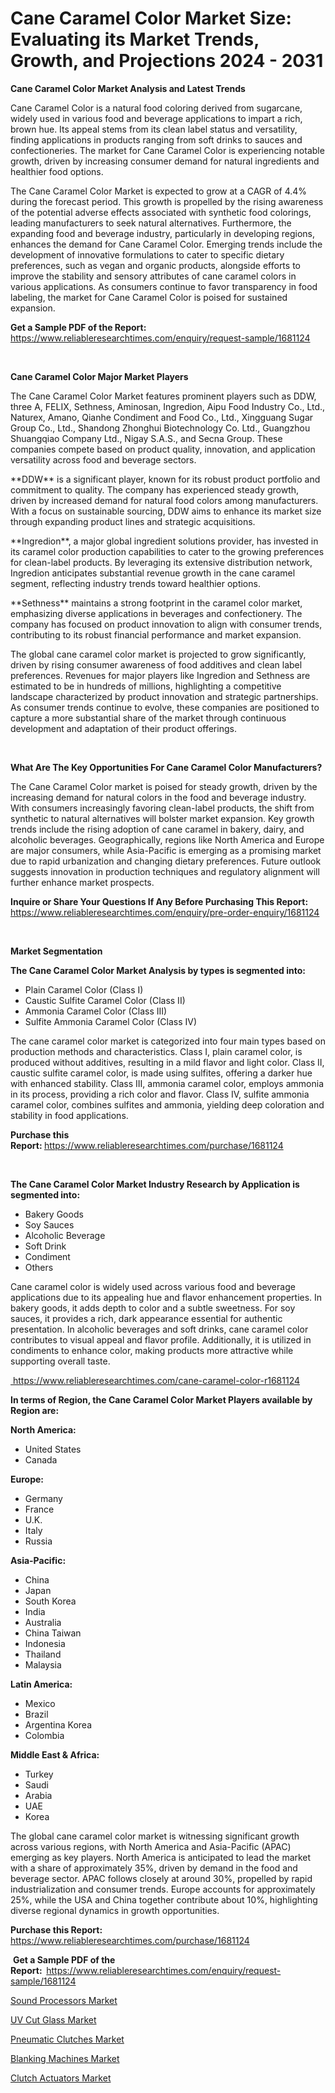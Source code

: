 <p><h1>Cane Caramel Color Market Size: Evaluating its Market Trends, Growth, and Projections 2024 - 2031</h1></p><p><strong>Cane Caramel Color Market Analysis and Latest Trends</strong></p>
<p><p>Cane Caramel Color is a natural food coloring derived from sugarcane, widely used in various food and beverage applications to impart a rich, brown hue. Its appeal stems from its clean label status and versatility, finding applications in products ranging from soft drinks to sauces and confectioneries. The market for Cane Caramel Color is experiencing notable growth, driven by increasing consumer demand for natural ingredients and healthier food options.</p><p>The Cane Caramel Color Market is expected to grow at a CAGR of 4.4% during the forecast period. This growth is propelled by the rising awareness of the potential adverse effects associated with synthetic food colorings, leading manufacturers to seek natural alternatives. Furthermore, the expanding food and beverage industry, particularly in developing regions, enhances the demand for Cane Caramel Color. Emerging trends include the development of innovative formulations to cater to specific dietary preferences, such as vegan and organic products, alongside efforts to improve the stability and sensory attributes of cane caramel colors in various applications. As consumers continue to favor transparency in food labeling, the market for Cane Caramel Color is poised for sustained expansion.</p></p>
<p><strong>Get a Sample PDF of the Report:&nbsp;</strong> <a href="https://www.reliableresearchtimes.com/enquiry/request-sample/1681124?utm_campaign=1835&utm_medium=2&utm_source=Github&utm_content=ia&utm_term=16122024&utm_id=cane-caramel-color">https://www.reliableresearchtimes.com/enquiry/request-sample/1681124</a></p>
<p>&nbsp;</p>
<p><strong>Cane Caramel Color Major Market Players</strong></p>
<p><p>The Cane Caramel Color Market features prominent players such as DDW, three A, FELIX, Sethness, Aminosan, Ingredion, Aipu Food Industry Co., Ltd., Naturex, Amano, Qianhe Condiment and Food Co., Ltd., Xingguang Sugar Group Co., Ltd., Shandong Zhonghui Biotechnology Co. Ltd., Guangzhou Shuangqiao Company Ltd., Nigay S.A.S., and Secna Group. These companies compete based on product quality, innovation, and application versatility across food and beverage sectors.</p><p>**DDW** is a significant player, known for its robust product portfolio and commitment to quality. The company has experienced steady growth, driven by increased demand for natural food colors among manufacturers. With a focus on sustainable sourcing, DDW aims to enhance its market size through expanding product lines and strategic acquisitions.</p><p>**Ingredion**, a major global ingredient solutions provider, has invested in its caramel color production capabilities to cater to the growing preferences for clean-label products. By leveraging its extensive distribution network, Ingredion anticipates substantial revenue growth in the cane caramel segment, reflecting industry trends toward healthier options.</p><p>**Sethness** maintains a strong footprint in the caramel color market, emphasizing diverse applications in beverages and confectionery. The company has focused on product innovation to align with consumer trends, contributing to its robust financial performance and market expansion.</p><p>The global cane caramel color market is projected to grow significantly, driven by rising consumer awareness of food additives and clean label preferences. Revenues for major players like Ingredion and Sethness are estimated to be in hundreds of millions, highlighting a competitive landscape characterized by product innovation and strategic partnerships. As consumer trends continue to evolve, these companies are positioned to capture a more substantial share of the market through continuous development and adaptation of their product offerings.</p></p>
<p>&nbsp;</p>
<p><strong>What Are The Key Opportunities For Cane Caramel Color Manufacturers?</strong></p>
<p><p>The Cane Caramel Color market is poised for steady growth, driven by the increasing demand for natural colors in the food and beverage industry. With consumers increasingly favoring clean-label products, the shift from synthetic to natural alternatives will bolster market expansion. Key growth trends include the rising adoption of cane caramel in bakery, dairy, and alcoholic beverages. Geographically, regions like North America and Europe are major consumers, while Asia-Pacific is emerging as a promising market due to rapid urbanization and changing dietary preferences. Future outlook suggests innovation in production techniques and regulatory alignment will further enhance market prospects.</p></p>
<p><strong>Inquire or Share Your Questions If Any Before Purchasing This Report:</strong> <a href="https://www.reliableresearchtimes.com/enquiry/pre-order-enquiry/1681124?utm_campaign=1835&utm_medium=2&utm_source=Github&utm_content=ia&utm_term=16122024&utm_id=cane-caramel-color">https://www.reliableresearchtimes.com/enquiry/pre-order-enquiry/1681124</a></p>
<p>&nbsp;</p>
<p><strong>Market Segmentation</strong></p>
<p><strong>The Cane Caramel Color Market Analysis by types is segmented into:</strong></p>
<p><ul><li>Plain Caramel Color (Class I)</li><li>Caustic Sulfite Caramel Color (Class II)</li><li>Ammonia Caramel Color (Class III)</li><li>Sulfite Ammonia Caramel Color (Class IV)</li></ul></p>
<p><p>The cane caramel color market is categorized into four main types based on production methods and characteristics. Class I, plain caramel color, is produced without additives, resulting in a mild flavor and light color. Class II, caustic sulfite caramel color, is made using sulfites, offering a darker hue with enhanced stability. Class III, ammonia caramel color, employs ammonia in its process, providing a rich color and flavor. Class IV, sulfite ammonia caramel color, combines sulfites and ammonia, yielding deep coloration and stability in food applications.</p></p>
<p><strong>Purchase this Report:&nbsp;</strong><a href="https://www.reliableresearchtimes.com/purchase/1681124?utm_campaign=1835&utm_medium=2&utm_source=Github&utm_content=ia&utm_term=16122024&utm_id=cane-caramel-color">https://www.reliableresearchtimes.com/purchase/1681124</a></p>
<p>&nbsp;</p>
<p><strong>The Cane Caramel Color Market Industry Research by Application is segmented into:</strong></p>
<p><ul><li>Bakery Goods</li><li>Soy Sauces</li><li>Alcoholic Beverage</li><li>Soft Drink</li><li>Condiment</li><li>Others</li></ul></p>
<p><p>Cane caramel color is widely used across various food and beverage applications due to its appealing hue and flavor enhancement properties. In bakery goods, it adds depth to color and a subtle sweetness. For soy sauces, it provides a rich, dark appearance essential for authentic presentation. In alcoholic beverages and soft drinks, cane caramel color contributes to visual appeal and flavor profile. Additionally, it is utilized in condiments to enhance color, making products more attractive while supporting overall taste.</p></p>
<p><a href="https://www.reliableresearchtimes.com/cane-caramel-color-r1681124?utm_campaign=1835&utm_medium=2&utm_source=Github&utm_content=ia&utm_term=16122024&utm_id=cane-caramel-color">&nbsp;https://www.reliableresearchtimes.com/cane-caramel-color-r1681124</a></p>
<p><strong>In terms of Region, the Cane Caramel Color Market Players available by Region are:</strong></p>
<p>
    <p> <strong> North America: </strong>
        <ul>
            <li>United States</li>
            <li>Canada</li>
        </ul>
        </p> 
    <p> <strong> Europe: </strong>
        <ul>
            <li>Germany</li>
            <li>France</li>
            <li>U.K.</li>
            <li>Italy</li>
            <li>Russia</li>
        </ul>
        </p> 
    <p> <strong> Asia-Pacific: </strong>
        <ul>
            <li>China</li>
            <li>Japan</li>
            <li>South Korea</li>
            <li>India</li>
            <li>Australia</li>
            <li>China Taiwan</li>
            <li>Indonesia</li>
            <li>Thailand</li>
            <li>Malaysia</li>
        </ul>
        </p> 
    <p> <strong> Latin America: </strong>
        <ul>
            <li>Mexico</li>
            <li>Brazil</li>
            <li>Argentina Korea</li>
            <li>Colombia</li>
        </ul>
        </p> 
    <p> <strong> Middle East & Africa: </strong>
        <ul>
            <li>Turkey</li>
            <li>Saudi</li>
            <li>Arabia</li>
            <li>UAE</li>
            <li>Korea</li>
        </ul>
    </p>
    </p>
<p><p>The global cane caramel color market is witnessing significant growth across various regions, with North America and Asia-Pacific (APAC) emerging as key players. North America is anticipated to lead the market with a share of approximately 35%, driven by demand in the food and beverage sector. APAC follows closely at around 30%, propelled by rapid industrialization and consumer trends. Europe accounts for approximately 25%, while the USA and China together contribute about 10%, highlighting diverse regional dynamics in growth opportunities.</p></p>
<p><strong>Purchase this Report: </strong><a href="https://www.reliableresearchtimes.com/purchase/1681124?utm_campaign=1835&utm_medium=2&utm_source=Github&utm_content=ia&utm_term=16122024&utm_id=cane-caramel-color">https://www.reliableresearchtimes.com/purchase/1681124</a></p>
<p>&nbsp;<strong>Get a Sample PDF of the Report:&nbsp;&nbsp;</strong><a href="https://www.reliableresearchtimes.com/enquiry/request-sample/1681124?utm_campaign=1835&utm_medium=2&utm_source=Github&utm_content=ia&utm_term=16122024&utm_id=cane-caramel-color">https://www.reliableresearchtimes.com/enquiry/request-sample/1681124</a></p>
<p><strong></strong></p>
<p><p><a href="https://www.linkedin.com/pulse/sound-processors-market-size-forecast-anticipated-102-cagr-axnke?utm_campaign=1835&utm_medium=2&utm_source=Github&utm_content=ia&utm_term=16122024&utm_id=cane-caramel-color">Sound Processors Market</a></p><p><a href="https://www.linkedin.com/pulse/assessing-competition-uv-cut-glass-market-strengths-limitations-imuye?utm_campaign=1835&utm_medium=2&utm_source=Github&utm_content=ia&utm_term=16122024&utm_id=cane-caramel-color">UV Cut Glass Market</a></p><p><a href="https://www.linkedin.com/pulse/pneumatic-clutches-market-trends-report-industry-analysis-pvw4e?utm_campaign=1835&utm_medium=2&utm_source=Github&utm_content=ia&utm_term=16122024&utm_id=cane-caramel-color">Pneumatic Clutches Market</a></p><p><a href="https://www.linkedin.com/pulse/blanking-machines-report-industry-analysis-growth-projections-kr1ve?utm_campaign=1835&utm_medium=2&utm_source=Github&utm_content=ia&utm_term=16122024&utm_id=cane-caramel-color">Blanking Machines Market</a></p><p><a href="https://www.linkedin.com/pulse/study-global-clutch-actuators-market-emphasis-onthe-cagr-115-jwizc?utm_campaign=1835&utm_medium=2&utm_source=Github&utm_content=ia&utm_term=16122024&utm_id=cane-caramel-color">Clutch Actuators Market</a></p></p>